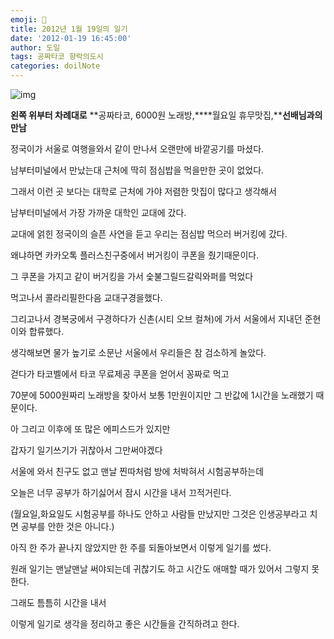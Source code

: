 ```yaml
---
emoji: 📔
title: 2012년 1월 19일의 일기
date: '2012-01-19 16:45:00'
author: 도일
tags: 공짜타코 향락의도시
categories: doilNote
---
```

![img](https://postfiles.pstatic.net/20120119_167/kdi3939_1326957438502Bng9p_JPEG/%C1%A6%B8%F1_%BE%F8%C0%BD.JPG?type=w1)

 

 **왼쪽 위부터 차례대로** **공짜타코, 6000원 노래방,****월요일 휴무맛집,****선배님과의 만남**

 

 

정국이가 서울로 여행을와서 같이 만나서 오랜만에 바깥공기를 마셨다.

 

남부터미널에서 만났는대 근처에 딱히 점심밥을 먹을만한 곳이 없었다.

 

그래서 이런 곳 보다는 대학로 근처에 가야 저렴한 맛집이 많다고 생각해서

 

남부터미널에서 가장 가까운 대학인 교대에 갔다.

 

 

 

교대에 얽힌 정국이의 슬픈 사연을 듣고 우리는 점심밥 먹으러 버거킹에 갔다.

 

왜냐하면 카카오톡 플러스친구중에서 버거킹이 쿠폰을 줬기때문이다.

 

그 쿠폰을 가지고 같이 버거킹을 가서 숯불그릴드갈릭와퍼를 먹었다

 

먹고나서 콜라리필한다음 교대구경을했다.

 

그리고나서 경복궁에서 구경하다가 신촌(시티 오브 컬쳐)에 가서 서울에서 지내던 준현이와 합류했다. 

 

 

 

생각해보면 물가 높기로 소문난 서울에서 우리들은 참 검소하게 놀았다.

 

걷다가 타코벨에서 타코 무료제공 쿠폰을 얻어서 꽁짜로 먹고

 

70분에 5000원짜리 노래방을 찾아서 보통 1만원이지만 그 반값에 1시간을 노래했기 때문이다.

 

 

 

아 그리고 이후에 또 많은 에피스드가 있지만

 

갑자기 일기쓰기가 귀찮아서 그만써야겠다

 

 

 



서울에 와서 친구도 없고 맨날 찐따처럼 방에 처박혀서 시험공부하는데

 

오늘은 너무 공부가 하기싫어서 잠시 시간을 내서 끄적거린다.

 

(월요일,화요일도 시험공부를 하나도 안하고 사람들 만났지만 그것은 인생공부라고 치면 공부를 안한 것은 아니다.)

 

 

 



아직 한 주가 끝나지 않았지만 한 주를 되돌아보면서 이렇게 일기를 썼다.

 

원래 일기는 맨날맨날 써야되는데 귀찮기도 하고 시간도 애매할 때가 있어서 그렇지 못한다.

 

그래도 틈틈히 시간을 내서 

 

이렇게 일기로 생각을 정리하고 좋은 시간들을 간직하려고 한다.

 